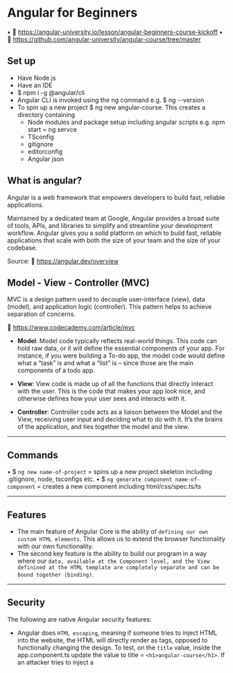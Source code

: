 # Angular for Beginners

• 🔗 https://angular-university.io/lesson/angular-beginners-course-kickoff
• 🔗 https://github.com/angular-university/angular-course/tree/master

## Set up 
- Have Node.js
- Have an IDE
- $ npm i -g @angular/cli
- Angular CLI is invoked using the ng command e.g. $ ng --version 
- To spin up a new project $ ng new angular-course. This creates a directory containing
   - Node modules and package setup including angular scripts e.g. npm start = ng servce
   - TSconfig
   - gitignore
   - editorconfig
   - Angular json

## What is angular?

Angular is a web framework that empowers developers to build fast, reliable applications.

Maintained by a dedicated team at Google, Angular provides a broad suite of tools, APIs, and libraries to simplify and streamline your development workflow. Angular gives you a solid platform on which to build fast, reliable applications that scale with both the size of your team and the size of your codebase.

Source: 🔗 https://angular.dev/overview

## Model - View - Controller (MVC)

MVC is a design pattern used to decouple user-interface (view), data (model), and application logic (controller). This pattern helps to achieve separation of concerns.

🔗 https://www.codecademy.com/article/mvc


- **Model**: Model code typically reflects real-world things. This code can hold raw data, or it will define the essential components of your app. For instance, if you were building a To-do app, the model code would define what a “task” is and what a “list” is – since those are the main components of a todo app. 

- **View**: View code is made up of all the functions that directly interact with the user. This is the code that makes your app look nice, and otherwise defines how your user sees and interacts with it. 

- **Controller**: Controller code acts as a liaison between the Model and the View, receiving user input and deciding what to do with it. It’s the brains of the application, and ties together the model and the view.

------------------------

## Commands

• $ `ng new name-of-project` = spins up a new project skeleton including .gitignore, node, tsconfigs etc.
• $ `ng generate component name-of-component` = creates a new component including html/css/spec.ts/ts


------------------------

## Features

- The main feature of Angular Core is the ability of `defining our own custom HTML elements`. This allows us to extend the browser functionality with our own functionality.
- The second key feature is the ability to build our program in a way where our `data, available at the Component level, and the View definined at the HTML template are completely separate and can be bound together (binding)`.

------------------------

## Security

The following are native Angular security features:

- Angular does `HTML escaping`, meaning if someone tries to inject HTML into the website, the HTML will directly render as tags, opposed to functionally changing the design. To test, on the `title` value, inside the app.component.ts update the value to   title = `<h1>angular-course</h1>`.  If an attacker tries to inject a <script> the same thing happens. The HTML is escaped and the raw HTML of the script is rendered. 

------------------------


## DOM: Element - Events

Element is the most general base class from which all element objects (i.e. objects that represent elements) in a Document inherit. It only has methods and properties common to all kinds of elements. More specific classes inherit from Element.

You can add listeners for any native events, such as: click, keydown, mouseover, etc. Check out the all available events on [elements on MDN](https://developer.mozilla.org/en-US/docs/Web/API/Element#events).


------------------------

## Syntax

{{ word }} = Interpolation syntax and allows us to access the data in the View. Javascript expression that will be evaluted in the context of the Component class. This is a binding expression. This syntax can also extract values from an object defined on the Component e.g. {{ data.title }}


### Binding

In Angular, a binding creates a dynamic connection between a component's template and its data. This connection ensures that changes to the component's data automatically update the rendered template.

- value="Test" is a plain string
- [value]="data.title"  will bind the path defined on the component
- [value]="'Plain string'" (note the single contained quotes) will render a plain string. But rather use the first example value="Plain string"
- <input class="demo" [value]="title" #titleInput/> the #titleInput is the name of the input box. This is called a Template Reference, and we can now refer to this reference at other parts of the template.
- `@Input()` has three methods: required, alias and transform e.g. `@Input({ required: true })`. This is good to use as it is better to get a compilation error, opposed to a run-time error.
- `@Output()` & `EventEmitter`: Use EventEmitter in components with the @Output directive to emit custom events synchronously or asynchronously, and register handlers for those events by subscribing to an instance.
    - `$event` access the `event` object with the $event argument passed to the output event handler. e.g. `(courseSelected)="courseSelected($event)"`

💡 Template references and live updates of information on the website is one of the most important features of the Angular Core module. Automatically reflecting in the view, any modification of the data. This is a type of `change detection`.


### Directives

- `*ngFor` has been updated to `@for`
- `*ngIf` has been updated to `@if`

#### @for

🔗 https://angular.dev/api/core/@for

Note that the tracking function is mandatory ergo @for(x of y, track x.key). This is a safer developer experience to handle the removal/addition/change of element positions. Ensure the track expression is effectively used to identify each item `uniquely` e.g. by using ids/uuids etc. You can also write custom functions and invoke using `track functionName`. If you don't have a unique identifier in your array, as a last resort use `track $index`. Not as efficient for Angular but will resolve compilation errors. Best practise is to have a unique identifier.

Used in conjunction with `@empty` as a fallback.

Always available implicit variables:

- `$index` gives access to the index within the array
- `$count` gives a total count of the elements within the array

The following are useful for styling
- `$first`: The first element in the array
- `$last`: The last element in the array
- `$even`: Even elements in the array
- `$odd`: Odd elements in the array

💡 Note that `let` is needed for the extra options, but not for the main looping variable. With these additional options you can either do:
a. `let index = $index` then in the HTML = `[index]="index"`, this allows you to create aliases e.g. let indx = $index, or simply
b. Inside the html `[index]="$index"`. No let statement required.

##### *ngFor

This is the predecessor to @for. 

Comparison:

```
    <course-card *ngFor="let course of courses; index as i; first as isFirst"
      [class.is-first]="isFirst"
      [course]="course"
      (courseSelected)="courseSelected($event)"
      [index]="i + 1"
    ></course-card>
```

```
    @for (course of courses; track course.id;){
    <course-card
      [class.is-first]="$first"
      [course]="course"
      [index]="$index"
      (courseSelected)="courseSelected($event)"
    ></course-card>
    }
    @empty{
      <h1>No courses exist</h1>
    }
```


#### @if

🔗 https://angular.dev/api/core/@if

Very similar to Javascript:
- if
- else if 
- else

##### *ngIf

This is the predecessor to @if.


Comparison:

```
  <img alt="Angular Logo" *ngIf="course.iconUrl; else noImage" [src]="course.iconUrl" width="300" />

    <ng-template #noImage>
      <p>No image is available</p>
    </ng-template>
```

```
 @if(course.iconUrl){
    <img
    width="300"
    alt="Angular Logo"
    [src]="course.iconUrl"
  />
  }
  @else{
    <h2>No image available!</h2>
  }
  ```



⏭️ Resume at https://angular-university.io/lesson/angular-beginners-whats-next-ngfor